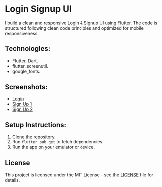 # Login Signup UI

I build a clean and responsive Login & Signup UI using Flutter. The code is structured following clean code principles and optimized for mobile responsiveness.

## Technologies:
- Flutter, Dart.
- flutter_screenutil.
- google_fonts.

## Screenshots:
- [Login](login_signup_ui/screenshots/login.png)
- [Sign Up 1](login_signup_ui/screenshots/signup1.png)
- [Sign Up 2](login_signup_ui/screenshots/signup2.png)

## Setup Instructions:
1. Clone the repository.
2. Run `flutter pub get` to fetch dependencies.
4. Run the app on your emulator or device.

## License

This project is licensed under the MIT License - see the [LICENSE](login_signup_ui/license) file for details.

